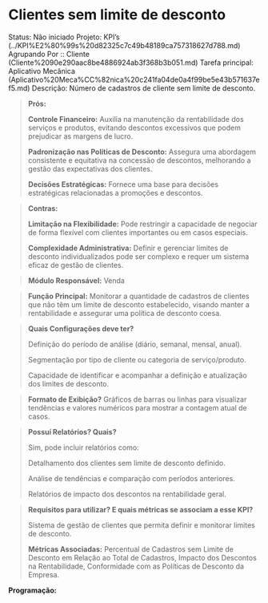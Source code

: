 # Clientes sem limite de desconto

Status: Não iniciado
Projeto: KPI’s (../KPI%E2%80%99s%20d82325c7c49b48189ca757318627d788.md)
Agrupando Por :: Cliente (Cliente%2090e290aac8be4886924ab3f368b3b051.md)
Tarefa principal: Aplicativo Mecânica (Aplicativo%20Meca%CC%82nica%20c241fa04de0a4f99be5e43b571637ef5.md)
Descrição: Número de cadastros de cliente sem limite de desconto.

> **Prós:**
> 
> 
> **Controle Financeiro:** Auxilia na manutenção da rentabilidade dos serviços e produtos, evitando descontos excessivos que podem prejudicar as margens de lucro.
> 
> **Padronização nas Políticas de Desconto:** Assegura uma abordagem consistente e equitativa na concessão de descontos, melhorando a gestão das expectativas dos clientes.
> 
> **Decisões Estratégicas:** Fornece uma base para decisões estratégicas relacionadas a promoções e descontos.
> 

> **Contras:**
> 
> 
> **Limitação na Flexibilidade:** Pode restringir a capacidade de negociar de forma flexível com clientes importantes ou em casos especiais.
> 
> **Complexidade Administrativa:** Definir e gerenciar limites de desconto individualizados pode ser complexo e requer um sistema eficaz de gestão de clientes.
> 

> **Módulo Responsável:**
Venda
> 

> **Função Principal:**
Monitorar a quantidade de cadastros de clientes que não têm um limite de desconto estabelecido, visando manter a rentabilidade e assegurar uma política de desconto coesa.
> 

> **Quais Configurações deve ter?**
> 
> 
> Definição do período de análise (diário, semanal, mensal, anual).
> 
> Segmentação por tipo de cliente ou categoria de serviço/produto.
> 
> Capacidade de identificar e acompanhar a definição e atualização dos limites de desconto.
> 

> **Formato de Exibição?**
Gráficos de barras ou linhas para visualizar tendências e valores numéricos para mostrar a contagem atual de casos.
> 

> **Possuí Relatórios? Quais?**
> 
> 
> Sim, pode incluir relatórios como:
> 
> Detalhamento dos clientes sem limite de desconto definido.
> 
> Análise de tendências e comparação com períodos anteriores.
> 
> Relatórios de impacto dos descontos na rentabilidade geral.
> 

> **Requisitos para utilizar? E quais métricas se associam a esse KPI?**
> 
> 
> Sistema de gestão de clientes que permita definir e monitorar limites de desconto.
> 
> **Métricas Associadas:** 
> Percentual de Cadastros sem Limite de Desconto em Relação ao Total de Cadastros, Impacto dos Descontos na Rentabilidade, Conformidade com as Políticas de Desconto da Empresa.
> 

**Programação:**